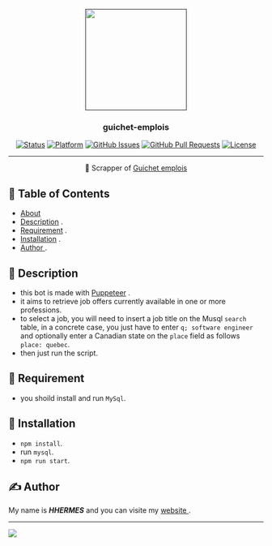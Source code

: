 <p align="center">
  <a href="" rel="noopener">
 <img width=200px height=200px src="https://www.canada.ca/etc/designs/canada/cdts/gcweb/v4_0_39/assets/sig-blk-fr.svg"></a>
</p>

<h3 align="center">guichet-emplois</h3>

<div align="center">

[![Status](https://img.shields.io/badge/status-active-success.svg)]()
[![Platform](https://img.shields.io/badge/platform-reddit-orange.svg)](https://www.reddit.com/user/Wordbook_Bot)
[![GitHub Issues](https://img.shields.io/github/issues/kylelobo/The-Documentation-Compendium.svg)](https://github.com/kylelobo/The-Documentation-Compendium/issues)
[![GitHub Pull Requests](https://img.shields.io/github/issues-pr/kylelobo/The-Documentation-Compendium.svg)](https://github.com/kylelobo/The-Documentation-Compendium/pulls)
[![License](https://img.shields.io/badge/license-MIT-blue.svg)](/LICENSE)

</div>

---

<p align="center"> 🤖  Scrapper of  <a href="https://www.guichetemplois.gc.ca" > Guichet emplois </a>
    <br> 
</p>

## 📝 Table of Contents

- [About](#about)
- [Description](#description) .
- [Requirement](#requirement) .
- [Installation](#installation) .
- [ Author ](#author) .

## 💭 Description <a name = "description"></a>

- this bot is made with <a href="https://pptr.dev">Puppeteer</a> .
- it aims to retrieve job offers currently available in one or more professions.
- to select a job, you will need to insert a job title on the Musql `search` table, in a concrete case, you just have to enter `q; software engineer` and optionally enter a Canadian state on the `place` field as follows `place: quebec`.
- then just run the script.

## 🧐 Requirement <a name = "requirement"></a>

- you shoild install and run `MySql`.

 <!-----    -->

## 🎈 Installation <a name = "installation"></a>

- `npm install`.
- run `mysql`.
- `npm run start`.

## ✍️ Author <a name = "author"></a>

My name is **_HHERMES_** and you can visite my <a href="https://hermes-dev-fr.web.app">website </a>.

<hr/>
<img src="https://hermes-dev-fr.web.app/_nuxt/image/7ca9c4.jpg" />
